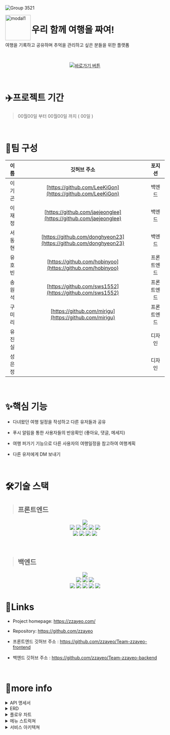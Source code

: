 ![Group 3521](https://firebasestorage.googleapis.com/v0/b/megazine-11a01.appspot.com/o/images%2FFrame%201%20(1).png?alt=media&token=f6f678a5-ff09-4071-9a1e-ad17c5e299ac)

<!-- 서비스 간략설명  -->

<img width="80" alt="modal1" src="https://firebasestorage.googleapis.com/v0/b/megazine-11a01.appspot.com/o/images%2Fimg_splash_cha%20(2).png?alt=media&token=c1920bb0-4c1e-4828-b254-14f4c2016442" align="left">
<h1 font-size="22px" align="left">우리 함께 여행을 짜여!</h1>
<p>여행을 기록하고 공유하며 추억을 관리하고 싶은 분들을 위한 플랫폼</p>

<br>

<center>

[![바로가기 버튼](https://firebasestorage.googleapis.com/v0/b/megazine-11a01.appspot.com/o/images%2Fimg-bg%20(5).png?alt=media&token=647fca42-c2b2-479b-afe5-7b2af5ea32f7)](https://zzayeo.com/)

</center>

<br>


# ✈️프로젝트 기간
> 00월00일 부터 00월00일 까지 ( 00일 )

<br>

# 🙋팀 구성
| 이름     | 깃허브 주소                                                        | 포지션     |
|:--------:|:----------------------------------------------------------------:|:---------:|
| 이기곤   | [https://github.com/LeeKiGon](https://github.com/LeeKiGon)        | 백엔드     |
| 이재정   | [https://github.com/jaejeonglee](https://github.com/jaejeonglee)  | 백엔드     |
| 서동현   | [https://github.com/donghyeon23](https://github.com/donghyeon23)  | 백엔드     |
| 유호빈   | [https://github.com/hobinyoo](https://github.com/hobinyoo)        | 프론트엔드  |
| 송원석   | [https://github.com/sws1552](https://github.com/sws1552)          | 프론트엔드  |
| 구미리   | [https://github.com/mirigu](https://github.com/mirigu)            | 프론트엔드  |
| 유진실   | []()                                                              | 디자인     |
| 성은정   | []()                                                              | 디자인     |

<br>

# ✨핵심 기능

- 다녀왔던 여행 일정을 작성하고 다른 유저들과 공유
- 푸시 알림을 통한 사용자들의 반응확인 (좋아요, 댓글, 메세지)

- 여행 퍼가기 기능으로 다른 사용자의 여행일정을 참고하여 여행계획
- 다른 유저에게 DM 보내기

<br>

# 🛠️기술 스택

> ## 프론트엔드

<p align="center">
<img src="https://img.shields.io/badge/github-181717?style=for-the-badge&logo=github&logoColor=white">
<br>
<img src="https://img.shields.io/badge/html-E34F26?style=for-the-badge&logo=html5&logoColor=white">
<img src="https://img.shields.io/badge/css-1572B6?style=for-the-badge&logo=css3&logoColor=white">
<img src="https://img.shields.io/badge/javascript-F7DF1E?style=for-the-badge&logo=javascript&logoColor=black">
<img src="https://img.shields.io/badge/React-61DAFB?style=for-the-badge&logo=React&logoColor=black">
<img src="https://img.shields.io/badge/Redux-764ABC?style=for-the-badge&logo=Redux&logoColor=white">
<br>
<img src="https://img.shields.io/badge/Socket.io-010101?style=for-the-badge&logo=Socket.io&logoColor=white">
<img src="https://img.shields.io/badge/CloudFront-D05C4B?style=for-the-badge&logo=CloudFront&logoColor=white">
<img src="https://img.shields.io/badge/Route53-E68B49?style=for-the-badge&logo=Route53s&logoColor=white">
<img src="https://img.shields.io/badge/S3-569A31?style=for-the-badge&logo=S3&logoColor=white">
<br>
<br>
<br>

> ## 백엔드

<p align="center">
<img src="https://img.shields.io/badge/github-181717?style=for-the-badge&logo=github&logoColor=white">
<br>
<img src="https://img.shields.io/badge/node.js-339933?style=for-the-badge&logo=Node.js&logoColor=white">
<img src="https://img.shields.io/badge/mongoDB-47A248?style=for-the-badge&logo=MongoDB&logoColor=white">
<img src="https://img.shields.io/badge/express-339933?style=for-the-badge&logo=express&logoColor=white">
<br>
<img src="https://img.shields.io/badge/Socket.io-010101?style=for-the-badge&logo=Socket.io&logoColor=white">
<img src="https://img.shields.io/badge/git-F05032?style=for-the-badge&logo=git&logoColor=white">
<img src="https://img.shields.io/badge/cors-FF253F?style=for-the-badge&logo=cors&logoColor=white">
<img src="https://img.shields.io/badge/passport-33D875?style=for-the-badge&logo=passport&logoColor=white">
<img src="https://img.shields.io/badge/NGINX-009639?style=for-the-badge&logo=NGINX&logoColor=white">

<br>

# 🔗Links

- Project homepage: https://zzayeo.com/
- Repository: https://github.com/zzayeo

- 프론트엔드 깃허브 주소 : https://github.com/zzayeo/Team-zzayeo-frontend
- 백엔드 깃허브 주소 : https://github.com/zzayeo/Team-zzayeo-backend

<br>

# 👀more info

<details>
<summary>API 명세서</summary>
<div markdown="1">

</div>
</details>

<details>
<summary>ERD</summary>
<div markdown="1">

</div>
</details>

<!-- 플로우 차트  -->
<details>
<summary>플로우 차트</summary>
<div markdown="1">

</div>
</details>

<!-- 메뉴 스트럭쳐  -->
<details>
<summary>메뉴 스트럭쳐</summary>
<div markdown="1">

</div>
</details>

<!-- 아키텍쳐  -->
<details>
<summary>서비스 아키텍쳐</summary>
<div markdown="1">

![아키텍쳐](https://firebasestorage.googleapis.com/v0/b/megazine-11a01.appspot.com/o/images%2FFrame%202%20(1).png?alt=media&token=3facad8a-6c7d-4a98-b51c-93a8cc17a553)

</div>
</details>
